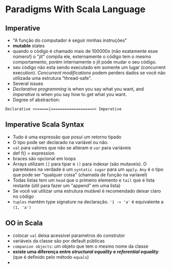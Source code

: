 # Paradigms With Scala Language

## Imperative
* "A função do computador é seguir minhas instruções"
* **mutable** states
* quando o código é chamado mais de 100000x (não exatamente esse número!) o "jit" compila ele, externamente o código tem o mesmo comportamento, porém internamente o jit pode mudar o seu código.
* seu código não esta sendo executado em somente um lugar (concurrent execution). *Concurrent modifications* podem perders dados se você não utilizada uma estrutura "thread-safe".
* Several issues
* *Declarative programming* is when you say what you want, and *imperative* is when you say how to get what you want.
* Degree of abstraction:

``Declarative <<=====|==================>> Imperative``


## Imperative Scala Syntax
* Tudo é uma expressão que posui um retorno tipado
* O tipo pode ser declarado na variável ou não.
* `val` para valores que não se alteram e `var` para variáveis
* def f() = expression
* braces são opcional em loops
* Arrays utilizam `[]` para tipar e `()` para indexar (são mutaveis). O parenteses na verdade é um `syntatic sugar` para um `apply`. `Any` é  o tipo que pode ser "qualquer coisa" (chamada de função na variavel)
* Todas listas tem um `head` que o primeiro elemento e `tail` que é lista restante (útil para fazer um "append" em uma lista)
* Se você vai utilizar uma estrutura mutável é recomendado  deixar claro no código
* `tuples` mantém type signature na declaração. `'1 -> 'a'` é equivalente a `(1, 'a')`

## OO in Scala
* colocar `val` deixa acessível parametros do construtor
* variáveis da classe são por default públicas
* `companion objects`: um objeto que tem o mesmo nome da classe
* **existe uma diferença entre *structural equality* e *referential equality*** (que é definido pelo método `equals`)
* 